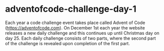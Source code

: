 # adventofcode-challenge-day-1
Each year a code challenge event takes place called Advent of Code (https://adventofcode.com). On December 1st each year the website releases a new daily challenge and this continues up until Christmas day on day 25. Each daily challenge consists of two parts, where the second part of the challenge is revealed upon completion of the first part.

